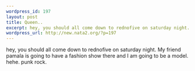 ```yaml
--- 
wordpress_id: 197
layout: post
title: Queen..
excerpt: hey, you should all come down to rednofive on saturday night. My friend pamala is going to have a fashion show there and I am going to be a model. hehe. punk rock.
wordpress_url: http://new.nata2.org/?p=197
---
```

hey, you should all come down to rednofive on saturday night. My friend pamala is going to have a fashion show there and I am going to be a model. hehe. punk rock.
